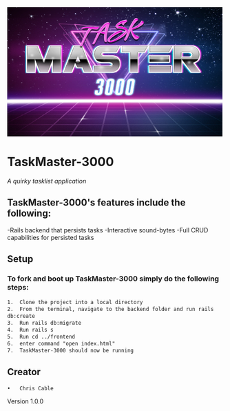 

<img src="https://github.com/Hermes827/TaskMaster-3000/blob/master/frontend/img/originalTaskMaster.jpg" width="500" height="300">

# TaskMaster-3000

*A quirky tasklist application*

## TaskMaster-3000's features include the following:
-Rails backend that persists tasks
-Interactive sound-bytes
-Full CRUD capabilities for persisted tasks

## Setup
### To fork and boot up TaskMaster-3000 simply do the following steps:
  	1.	Clone the project into a local directory
	2.	From the terminal, navigate to the backend folder and run rails db:create
	3.	Run rails db:migrate
	4.	Run rails s
	5.	Run cd ../frontend
	6.	enter command "open index.html"
	7.	TaskMaster-3000 should now be running
  
  ## Creator
	•	Chris Cable

Version 1.0.0

